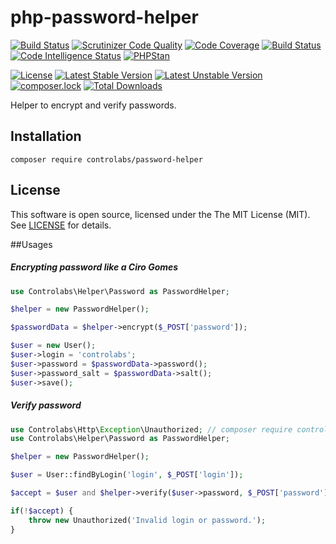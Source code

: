 # php-password-helper

[![Build Status](https://travis-ci.org/controlabs/php-password-helper.svg?branch=master)](https://travis-ci.org/controlabs/php-password-helper)
[![Scrutinizer Code Quality](https://scrutinizer-ci.com/g/controlabs/php-password-helper/badges/quality-score.png?b=master)](https://scrutinizer-ci.com/g/controlabs/php-password-helper/?branch=master)
[![Code Coverage](https://scrutinizer-ci.com/g/controlabs/php-password-helper/badges/coverage.png?b=master)](https://scrutinizer-ci.com/g/controlabs/php-password-helper/?branch=master)
[![Build Status](https://scrutinizer-ci.com/g/controlabs/php-password-helper/badges/build.png?b=master)](https://scrutinizer-ci.com/g/controlabs/php-password-helper/build-status/master)
[![Code Intelligence Status](https://scrutinizer-ci.com/g/controlabs/php-password-helper/badges/code-intelligence.svg?b=master)](https://scrutinizer-ci.com/code-intelligence)
[![PHPStan](https://img.shields.io/badge/PHPStan-enabled-brightgreen.svg?style=flat)](https://github.com/phpstan/phpstan)

[![License](https://poser.pugx.org/controlabs/password-helper/license)](https://packagist.org/packages/controlabs/password-helper)
[![Latest Stable Version](https://poser.pugx.org/controlabs/password-helper/v/stable)](https://packagist.org/packages/controlabs/password-helper)
[![Latest Unstable Version](https://poser.pugx.org/controlabs/password-helper/v/unstable)](https://packagist.org/packages/controlabs/password-helper)
[![composer.lock](https://poser.pugx.org/controlabs/password-helper/composerlock)](https://packagist.org/packages/controlabs/password-helper)
[![Total Downloads](https://poser.pugx.org/controlabs/password-helper/downloads)](https://packagist.org/packages/controlabs/password-helper)

Helper to encrypt and verify passwords.

## Installation

```
composer require controlabs/password-helper
```

## License

This software is open source, licensed under the The MIT License (MIT). See [LICENSE](https://github.com/controlabs/php-password-helper/blob/master/LICENSE) for details.

##Usages

##### Encrypting password like a Ciro Gomes
```php
use Controlabs\Helper\Password as PasswordHelper;

$helper = new PasswordHelper();

$passwordData = $helper->encrypt($_POST['password']);

$user = new User();
$user->login = 'controlabs';
$user->password = $passwordData->password();
$user->password_salt = $passwordData->salt();
$user->save();
```

##### Verify password
```php
use Controlabs\Http\Exception\Unauthorized; // composer require controlabs/http-exceptions (optional)
use Controlabs\Helper\Password as PasswordHelper;

$helper = new PasswordHelper();

$user = User::findByLogin('login', $_POST['login']);

$accept = $user and $helper->verify($user->password, $_POST['password'], $user->password_salt);

if(!$accept) {
    throw new Unauthorized('Invalid login or password.');
}
```
